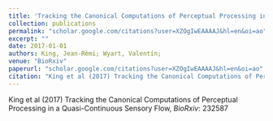 ```yaml
---
title: 'Tracking the Canonical Computations of Perceptual Processing in a Quasi-Continuous Sensory Flow'
collection: publications
permalink: "scholar.google.com/citations?user=XZOgIwEAAAAJ&hl=en&oi=ao"
excerpt: ""
date: 2017-01-01
authors: King, Jean-Rémi; Wyart, Valentin; 
venue: "BioRxiv"
paperurl: "scholar.google.com/citations?user=XZOgIwEAAAAJ&hl=en&oi=ao"
citation: "King et al (2017) Tracking the Canonical Computations of Perceptual Processing in a Quasi-Continuous Sensory Flow, <i>BioRxiv</i>: 232587"
---
```

King et al (2017) Tracking the Canonical Computations of Perceptual Processing in a Quasi-Continuous Sensory Flow, <i>BioRxiv</i>: 232587

